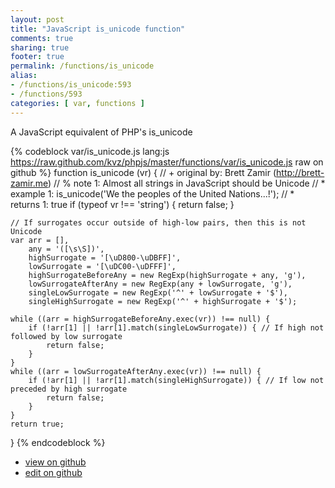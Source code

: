 ```yaml
---
layout: post
title: "JavaScript is_unicode function"
comments: true
sharing: true
footer: true
permalink: /functions/is_unicode
alias:
- /functions/is_unicode:593
- /functions/593
categories: [ var, functions ]
---
```

A JavaScript equivalent of PHP's is_unicode
<!-- more -->
{% codeblock var/is_unicode.js lang:js https://raw.github.com/kvz/phpjs/master/functions/var/is_unicode.js raw on github %}
function is_unicode (vr) {
    // +   original by: Brett Zamir (http://brett-zamir.me)
    // %        note 1: Almost all strings in JavaScript should be Unicode
    // *     example 1: is_unicode('We the peoples of the United Nations...!');
    // *     returns 1: true
    if (typeof vr !== 'string') {
        return false;
    }

    // If surrogates occur outside of high-low pairs, then this is not Unicode
    var arr = [],
        any = '([\s\S])',
        highSurrogate = '[\uD800-\uDBFF]',
        lowSurrogate = '[\uDC00-\uDFFF]',
        highSurrogateBeforeAny = new RegExp(highSurrogate + any, 'g'),
        lowSurrogateAfterAny = new RegExp(any + lowSurrogate, 'g'),
        singleLowSurrogate = new RegExp('^' + lowSurrogate + '$'),
        singleHighSurrogate = new RegExp('^' + highSurrogate + '$');

    while ((arr = highSurrogateBeforeAny.exec(vr)) !== null) {
        if (!arr[1] || !arr[1].match(singleLowSurrogate)) { // If high not followed by low surrogate
            return false;
        }
    }
    while ((arr = lowSurrogateAfterAny.exec(vr)) !== null) {
        if (!arr[1] || !arr[1].match(singleHighSurrogate)) { // If low not preceded by high surrogate
            return false;
        }
    }
    return true;
}
{% endcodeblock %}
<ul>
 <li><a href="https://github.com/kvz/phpjs/blob/master/functions/var/is_unicode.js">view on github</a></li>
 <li><a href="https://github.com/kvz/phpjs/edit/master/functions/var/is_unicode.js">edit on github</a></li>
</ul>
